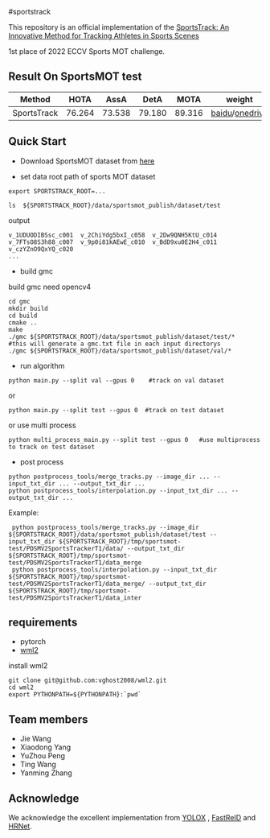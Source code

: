 #sportstrack

This repository is an official implementation of the [SportsTrack: An Innovative Method for Tracking Athletes in Sports Scenes](https://arxiv.org/abs/2211.07173)

1st place of 2022 ECCV Sports MOT challenge.

## Result On SportsMOT test

|Method|HOTA|AssA|DetA|MOTA|weight|
|---|---|---|---|---|---|
|SportsTrack|76.264|73.538|79.180|89.316|[baidu](https://pan.baidu.com/s/1_LP0F-EblkiZ8olI4iv1Pw?pwd=nvq4)/[onedrive](https://1drv.ms/u/s!AgjlRcyoX2EEbu1M3r3JcCswGz0?e=tRddZC)|

## Quick Start

- Download SportsMOT dataset from [here](https://codalab.lisn.upsaclay.fr/competitions/4433)

- set data root path of sports MOT dataset

```
export SPORTSTRACK_ROOT=...
```

```
ls  ${SPORTSTRACK_ROOT}/data/sportsmot_publish/dataset/test
```

output
```
v_1UDUODIBSsc_c001  v_2ChiYdg5bxI_c058  v_2Dw9QNH5KtU_c014  v_7FTsO8S3h88_c007  v_9p0i81kAEwE_c010  v_BdD9xu0E2H4_c011  v_czYZnO9QxYQ_c020
...
```

- build gmc

build gmc need opencv4

```
cd gmc
mkdir build
cd build
cmake ..
make
./gmc ${SPORTSTRACK_ROOT}/data/sportsmot_publish/dataset/test/*   #this will generate a gmc.txt file in each input directorys
./gmc ${SPORTSTRACK_ROOT}/data/sportsmot_publish/dataset/val/* 
```
- run algorithm 

```
python main.py --split val --gpus 0    #track on val dataset 
```

or 

```
python main.py --split test --gpus 0  #track on test dataset
```

or use multi process

```
python multi_process_main.py --split test --gpus 0   #use multiprocess to track on test dataset 
```

- post process

```
python postprocess_tools/merge_tracks.py --image_dir ... --input_txt_dir ... --output_txt_dir ...
python postprocess_tools/interpolation.py --input_txt_dir ... --output_txt_dir ...
```

Example:

```
 python postprocess_tools/merge_tracks.py --image_dir ${SPORTSTRACK_ROOT}/data/sportsmot_publish/dataset/test --input_txt_dir ${SPORTSTRACK_ROOT}/tmp/sportsmot-test/PDSMV2SportsTrackerT1/data/ --output_txt_dir ${SPORTSTRACK_ROOT}/tmp/sportsmot-test/PDSMV2SportsTrackerT1/data_merge
 python postprocess_tools/interpolation.py --input_txt_dir ${SPORTSTRACK_ROOT}/tmp/sportsmot-test/PDSMV2SportsTrackerT1/data_merge/ --output_txt_dir ${SPORTSTRACK_ROOT}/tmp/sportsmot-test/PDSMV2SportsTrackerT1/data_inter
```

## requirements

- pytorch
- [wml2](https://github.com/vghost2008/wml2)
 
install wml2

```
git clone git@github.com:vghost2008/wml2.git
cd wml2
export PYTHONPATH=${PYTHONPATH}:`pwd`
```


## Team members

- Jie Wang
- Xiaodong Yang
- YuZhou Peng
- Ting Wang 
- Yanming Zhang


## Acknowledge

We acknowledge the excellent implementation from [YOLOX](https://github.com/Megvii-BaseDetection/YOLOX) , [FastReID](https://github.com/JDAI-CV/fast-reid) and [HRNet](https://github.com/leoxiaobin/deep-high-resolution-net.pytorch).

